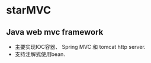 # starMVC

## Java web mvc framework 

* 主要实现IOC容器、 Spring MVC 和 tomcat http server.
* 支持注解式使用bean.

